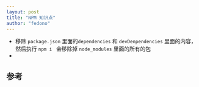```yaml
---
layout: post 
title: "NPM 知识点" 
author: "fedono"
---
```


- 移除 `package.json` 里面的`dependencies` 和 `devDenpendencies` 里面的内容，然后执行 `npm i ` 会移除掉 `node_modules` 里面的所有的包
- 







## 参考

